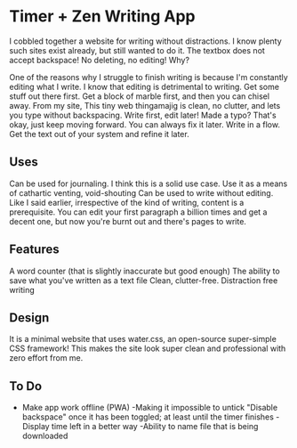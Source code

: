 # Timer + Zen Writing App

I cobbled together a website for writing without distractions. I know plenty such sites exist already, but still wanted to do it. The textbox does not accept backspace! No deleting, no editing!
Why?

One of the reasons why I struggle to finish writing is because I'm constantly editing what I write. I know that editing is detrimental to writing. Get some stuff out there first. Get a block of marble first, and then you can chisel away.
From my site,
This tiny web thingamajig is clean, no clutter, and lets you type without backspacing. Write first, edit later! Made a typo? That's okay, just keep moving forward. You can always fix it later. Write in a flow. Get the text out of your system and refine it later.

## Uses

Can be used for journaling. I think this is a solid use case. Use it as a means of cathartic venting, void-shouting
Can be used to write without editing. Like I said earlier, irrespective of the kind of writing, content is a prerequisite. You can edit your first paragraph a billion times and get a decent one, but now you're burnt out and there's pages to write.

## Features

A word counter (that is slightly inaccurate but good enough)
The ability to save what you've written as a text file
Clean, clutter-free. Distraction free writing

## Design

It is a minimal website that uses water.css, an open-source super-simple CSS framework! This makes the site look super clean and professional with zero effort from me.

## To Do
- Make app work offline (PWA) 
-Making it impossible to untick "Disable backspace" once it has been toggled; at least until the timer finishes
-Display time left in a better way
-Ability to name file that is being downloaded